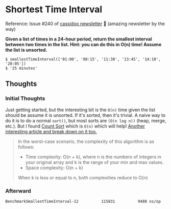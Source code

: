 # Shortest Time Interval

Reference: Issue #240 of [cassidoo newsletter](https://buttondown.email/cassidoo/archive/the-best-time-to-make-friends-is-before-you-need/) 🎉 (amazing newsletter by the way)

**Given a list of times in a 24-hour period, return the smallest interval between two times in the list. Hint: you can do this in O(n) time! Assume the list is unsorted.**

```console
$ smallestTimeInterval(['01:00', '08:15', '11:30', '13:45', '14:10', '20:05'])
$ '25 minutes'
```

## Thoughts

### Initial Thoughts

Just getting started, but the interesting bit is the `O(n)` time given the list should be assume it is unsorted. If it's sorted, then it's trivial. A naive way to do it is to do a normal `sort()`, but most sorts are `(O(n log n))` (heap, merge, etc.). But I found [Count Sort](https://iq.opengenus.org/time-and-space-complexity-of-counting-sort/) which is `O(n)` which will help! [Another interesting article and break down on it too.](https://www.interviewcake.com/concept/java/counting-sort)

> In the worst-case scenario, the complexity of this algorithm is as follows:
> 
> * Time complexity: O(n + k), where n is the numbers of integers in your original array and k is the range of your min and max values.
> * Space complexity: O(n + k)
>
> When k is less or equal to n, both complexities reduce to O(n)

### Afterward

```console
BenchmarkSmallestTimeInterval-12    	  115831	      9488 ns/op
```
